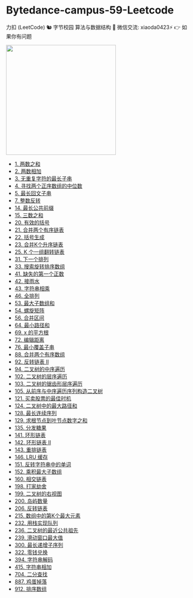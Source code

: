 # Bytedance-campus-59-Leetcode

力扣 (LeetCode) 🐿️ 字节校园 算法与数据结构  💬 微信交流: xiaoda0423⚡ 👉 如果你有问题 

<img width="300px" src="https://user-images.githubusercontent.com/59645426/189210756-13c9874f-15a0-4bb4-a251-6f9af799a9b1.png"/>

- [1. 两数之和]()
- [2. 两数相加]()
- [3. 无重复字符的最长子串]()
- [4. 寻找两个正序数组的中位数]()
- [5. 最长回文子串]()
- [7. 整数反转]()
- [14. 最长公共前缀]()
- [15. 三数之和]()
- [20. 有效的括号]()
- [21. 合并两个有序链表]()
- [22. 括号生成]()
- [23. 合并K个升序链表]()
- [25. K 个一组翻转链表]()
- [31. 下一个排列]()
- [33. 搜索旋转排序数组]()
- [41. 缺失的第一个正数]()
- [42. 接雨水]()
- [43. 字符串相乘]()
- [46. 全排列]()
- [53. 最大子数组和]()
- [54. 螺旋矩阵]()
- [56. 合并区间]()
- [64. 最小路径和]()
- [69. x 的平方根]()
- [72. 编辑距离]()
- [76. 最小覆盖子串]()
- [88. 合并两个有序数组]()
- [92. 反转链表 II]()
- [94. 二叉树的中序遍历]()
- [102. 二叉树的层序遍历]()
- [103. 二叉树的锯齿形层序遍历]()
- [105. 从前序与中序遍历序列构造二叉树]()
- [121. 买卖股票的最佳时机]()
- [124. 二叉树中的最大路径和]()
- [128. 最长连续序列]()
- [129. 求根节点到叶节点数字之和]()
- [135. 分发糖果]()
- [141. 环形链表]()
- [142. 环形链表 II]()
- [143. 重排链表]()
- [146. LRU 缓存]()
- [151. 反转字符串中的单词]()
- [152. 乘积最大子数组]()
- [160. 相交链表]()
- [198. 打家劫舍]()
- [199. 二叉树的右视图]()
- [200. 岛屿数量]()
- [206. 反转链表]()
- [215. 数组中的第K个最大元素]()
- [232. 用栈实现队列]()
- [236. 二叉树的最近公共祖先]()
- [239. 滑动窗口最大值]()
- [300. 最长递增子序列]()
- [322. 零钱兑换]()
- [394. 字符串解码]()
- [415. 字符串相加]()
- [704. 二分查找]()
- [887. 鸡蛋掉落]()
- [912. 排序数组]()




